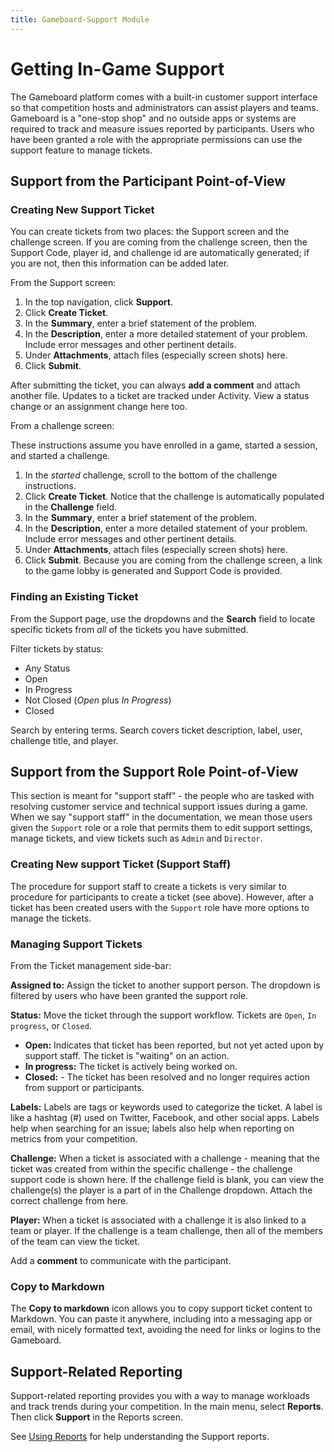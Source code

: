 ```yaml
---
title: Gameboard-Support Module
---
```


# Getting In-Game Support

The Gameboard platform comes with a built-in customer support interface so that competition hosts and administrators can assist players and teams. Gameboard is a "one-stop shop" and no outside apps or systems are required to track and measure issues reported by participants. Users who have been granted a role with the appropriate permissions can use the support feature to manage tickets.

## Support from the Participant Point-of-View

### Creating New Support Ticket

You can create tickets from two places: the Support screen and the challenge screen. If you are coming from the challenge screen, then the Support Code, player id, and challenge id are automatically generated; if you are not, then this information can be added later.

From the Support screen:

1. In the top navigation, click **Support**.
2. Click **Create Ticket**.
3. In the **Summary**, enter a brief statement of the problem.
4. In the **Description**, enter a more detailed statement of your problem. Include error messages and other pertinent details.
5. Under **Attachments**, attach files (especially screen shots) here.
6. Click **Submit**.

After submitting the ticket, you can always **add a comment** and attach another file. Updates to a ticket are tracked under Activity. View a status change or an assignment change here too.

From a challenge screen:

These instructions assume you have enrolled in a game, started a session, and started a challenge.

1. In the *started* challenge, scroll to the bottom of the challenge instructions.
2. Click **Create Ticket**. Notice that the challenge is automatically populated in the **Challenge** field.
3. In the **Summary**, enter a brief statement of the problem.
4. In the **Description**, enter a more detailed statement of your problem. Include error messages and other pertinent details.
5. Under **Attachments**, attach files (especially screen shots) here.
6. Click **Submit**. Because you are coming from the challenge screen, a link to the game lobby is generated and Support Code is provided.

### Finding an Existing Ticket

From the Support page, use the dropdowns and the **Search** field to locate specific tickets from *all* of the tickets you have submitted.

Filter tickets by status:

- Any Status
- Open
- In Progress
- Not Closed (*Open* plus *In Progress*)
- Closed

Search by entering terms. Search covers ticket description, label, user, challenge title, and player.

## Support from the Support Role Point-of-View

This section is meant for "support staff" - the people who are tasked with resolving customer service and technical support issues during a game. When we say "support staff" in the documentation, we mean those users given the `Support` role or a role that permits them to edit support settings, manage tickets, and view tickets such as `Admin` and `Director`.

### Creating New support Ticket (Support Staff)

The procedure for support staff to create a tickets is very similar to procedure for participants to create a ticket (see above). However, after a ticket has been created users with the `Support` role have more options to manage the tickets.

### Managing Support Tickets

From the Ticket management side-bar:

**Assigned to:** Assign the ticket to another support person. The dropdown is filtered by users who have been granted the support role.

**Status:** Move the ticket through the support workflow. Tickets are `Open`, `In progress`, or `Closed`.

- **Open:** Indicates that ticket has been reported, but not yet acted upon by support staff. The ticket is "waiting" on an action.
- **In progress:** The ticket is actively being worked on.
- **Closed:** - The ticket has been resolved and no longer requires action from support or participants.

**Labels:** Labels are tags or keywords used to categorize the ticket. A label is like a hashtag (#) used on Twitter, Facebook, and other social apps. Labels help when searching for an issue; labels also help when reporting on metrics from your competition.

**Challenge:** When a ticket is associated with a challenge - meaning that the ticket was created from within the specific challenge - the challenge support code is shown here. If the challenge field is blank, you can view the challenge(s) the player is a part of in the Challenge dropdown. Attach the correct challenge from here.

**Player:** When a ticket is associated with a challenge it is also linked to a team or player. If the challenge is a team challenge, then all of the members of the team can view the ticket.

Add a **comment** to communicate with the participant.

### Copy to Markdown

The **Copy to markdown** icon allows you to copy support ticket content to Markdown. You can paste it anywhere, including into a messaging app or email, with nicely formatted text, avoiding the need for links or logins to the Gameboard.

## Support-Related Reporting

Support-related reporting provides you with a way to manage workloads and track trends during your competition. In the main menu, select **Reports**. Then click **Support** in the Reports screen.

See [Using Reports](reports.md) for help understanding the Support reports.
